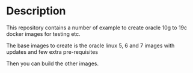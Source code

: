 # Description

This repository contains a number of example to create oracle 10g to 19c docker images for testing etc.

The base images to create is the oracle linux 5, 6 and 7 images with updates and few extra pre-requisites

Then you can build the other images.


